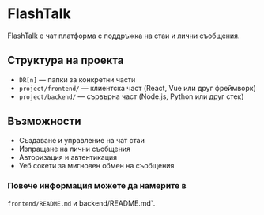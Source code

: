 # FlashTalk

FlashTalk е чат платформа с поддръжка на стаи и лични съобщения.

## Структура на проекта
- `DR[n]` — папки за конкретни части
- `project/frontend/` — клиентска част (React, Vue или друг фреймворк)
- `project/backend/` — сървърна част (Node.js, Python или друг стек)

## Възможности
- Създаване и управление на чат стаи
- Изпращане на лични съобщения
- Авторизация и автентикация
- Уеб сокети за мигновен обмен на съобщения

### Повече информация можете да намерите в 
 `frontend/README.md` и backend/README.md`.
